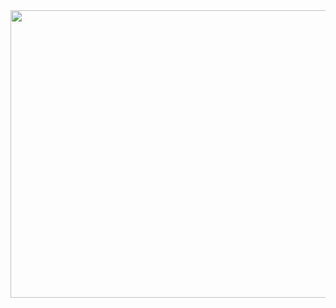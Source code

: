 
<!--![Github Banner](https://github.com/lumybee/lumybee/assets/146353754/d58c1518-cefc-4435-ac1d-b3a4c0c7d681)-->
<img src="https://github.com/lumybee/lumybee/assets/146353754/2ee5d620-6790-4abe-807a-c42885890e5a" width="940" height="460">
